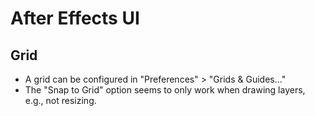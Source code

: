 # After Effects UI

## Grid

- A grid can be configured in "Preferences" > "Grids & Guides..."
- The "Snap to Grid" option seems to only work when drawing layers, e.g., not resizing.
